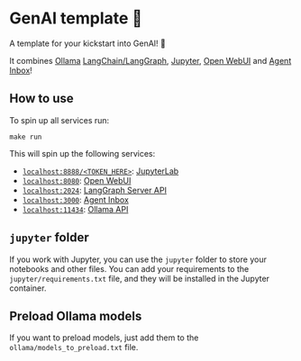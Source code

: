 # GenAI template 🚀

A template for your kickstart into GenAI! 🎁

It combines [Ollama](https://ollama.com/) [LangChain/LangGraph](https://www.langchain.com/), [Jupyter](https://jupyter.org/), [Open WebUI](https://openwebui.com/) and [Agent Inbox](https://github.com/langchain-ai/agent-inbox)!

## How to use

To spin up all services run:

`make run`

This will spin up the following services:

- [`localhost:8888/<TOKEN_HERE>`](http://localhost:8888): [JupyterLab](https://jupyterlab.readthedocs.io/en/latest/)
- [`localhost:8080`](http://localhost:8080): [Open WebUI](https://openwebui.com/)
- [`localhost:2024`](http://localhost:2024): [LangGraph Server API](https://langchain-ai.github.io/langgraph/)
- [`localhost:3000`](http://localhost:3000): [Agent Inbox](https://github.com/langchain-ai/agent-inbox)
- [`localhost:11434`](http://localhost:11434): [Ollama API](https://github.com/ollama/ollama/blob/main/docs/api.md)

## `jupyter` folder

If you work with Jupyter, you can use the `jupyter` folder to store your notebooks and other files.
You can add your requirements to the `jupyter/requirements.txt` file, and they will be installed in the Jupyter container.

## Preload Ollama models

If you want to preload models, just add them to the `ollama/models_to_preload.txt` file.
